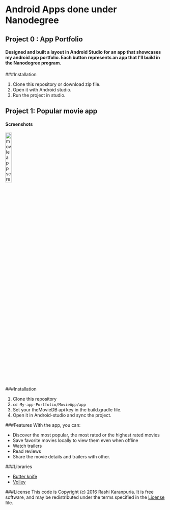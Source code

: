# Android Apps done under Nanodegree

## Project 0 : App Portfolio

#### Designed and built a layout in Android Studio for an app that showcases my android app portfolio. Each button represents an app that I'll build in the Nanodegree program.

###Installation
1. Clone this repository or download zip file.
2. Open it with Android studio.
3. Run the project in studio.

## Project 1: Popular movie app 
#### Screenshots

<img src="https://github.com/rashikaranpuria/My-Android-Apps/blob/master/screenshots/Screenshot_2017-02-24-11-39-32-060_rashi.com.movieapp_2.png" alt="movie app screenshot 1" style="width: 20%"/>

###Installation
1. Clone this repository
2. `cd My-app-Portfolio/MovieApp/app`
3. Set your theMovieDB api key in the build.gradle file.
4. Open it in Android-studio and sync the project.

###Features
With the app, you can:
* Discover the most popular, the most rated or the highest rated movies
* Save favorite movies locally to view them even when offline
* Watch trailers
* Read reviews
* Share the movie details and trailers with other.


###Libraries
* <a href="https://github.com/JakeWharton/butterknife">Butter knife</a>
* <a href="https://developer.android.com/training/volley/index.html">Volley</a>

###License
This code is Copyright (c) 2016 Rashi Karanpuria. It is free software, and may be redistributed under the terms specified in the [License](https://github.com/rashikaranpuria/My-Android-Apps/blob/master/License.md) file.
